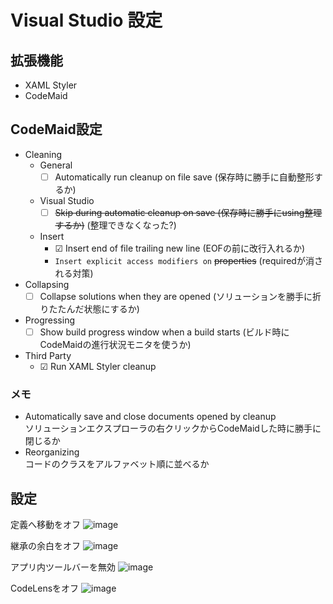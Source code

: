 # Visual Studio 設定

## 拡張機能
- XAML Styler
- CodeMaid

## CodeMaid設定
- Cleaning
    - General
        - ☐ Automatically run cleanup on file save (保存時に勝手に自動整形するか)
    - Visual Studio
        - ☐ ~~Skip during automatic cleanup on save (保存時に勝手にusing整理するか)~~ (整理できなくなった?)
    - Insert
        - ☑ Insert end of file trailing new line (EOFの前に改行入れるか)
        - `Insert explicit access modifiers on` ~~properties~~ (requiredが消される対策)
- Collapsing
    - ☐ Collapse solutions when they are opened (ソリューションを勝手に折りたたんだ状態にするか)
- Progressing
    - ☐ Show build progress window when a build starts (ビルド時にCodeMaidの進行状況モニタを使うか)
- Third Party
    - ☑ Run XAML Styler cleanup

### メモ
- Automatically save and close documents opened by cleanup  
ソリューションエクスプローラの右クリックからCodeMaidした時に勝手に閉じるか
- Reorganizing  
コードのクラスをアルファベット順に並べるか

## 設定
定義へ移動をオフ
![image](https://user-images.githubusercontent.com/97450450/244451043-269d0e9d-5b93-4c18-9a6b-2bd3bdb7c9b6.png)

継承の余白をオフ
![image](https://user-images.githubusercontent.com/97450450/244451307-b69bbc9b-b1dd-4a0d-834c-34147daa4a28.png)

アプリ内ツールバーを無効
![image](https://user-images.githubusercontent.com/97450450/244451448-c6a9903b-bb3e-4359-b7f8-f949550adb91.png)

CodeLensをオフ
![image](https://user-images.githubusercontent.com/97450450/244451565-37f52cfa-9ec5-4733-8b24-440d047b6755.png)
